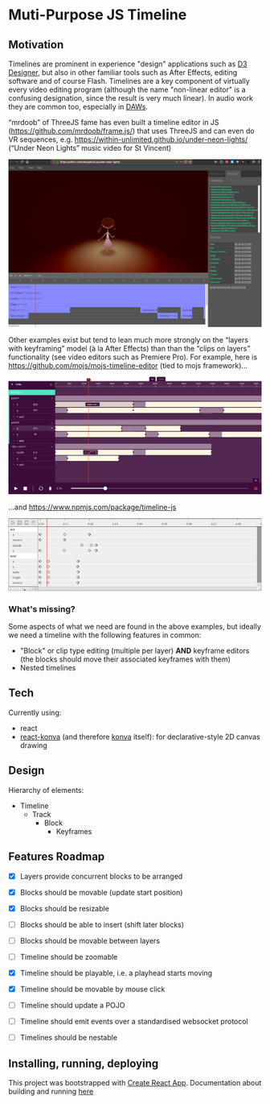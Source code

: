# Muti-Purpose JS Timeline

## Motivation

Timelines are prominent in experience "design" applications such as [D3 Designer](https://www.disguise.one/en/products/designer/), but also in other familiar tools such as After Effects, editing software and of course Flash. Timelines are a key component of virtually every video editing program (although the name "non-linear editor" is a confusing designation, since the result is very much linear). In audio work they are common too, especially in [DAWs](https://en.wikipedia.org/wiki/Digital_audio_workstation).

“mrdoob” of ThreeJS fame has even built a timeline editor in JS (https://github.com/mrdoob/frame.js/) that uses ThreeJS and can even do VR sequences, e.g. https://within-unlimited.github.io/under-neon-lights/ (“Under Neon Lights” music video for St Vincent)

![neon lights](docs/images/neon-lights.png)

Other examples exist but tend to lean much more strongly on the “layers with keyframing” model (à la After Effects) than than the “clips on layers” functionality (see video editors such as Premiere Pro). For example, here is https://github.com/mojs/mojs-timeline-editor (tied to mojs framework)...

![mojs timline](docs/images/timeline-editor.png)

 ...and https://www.npmjs.com/package/timeline-js 

![timelinejs](docs/images/timelinejs.png)

### What's missing?

Some aspects of what we need are found in the above examples, but ideally we need a timeline with the following features in common:

* "Block" or clip type editing (multiple per layer) **AND** keyframe editors (the blocks should move their associated keyframes with them)
* Nested timelines

## Tech
Currently using:
* react
* [react-konva](https://github.com/konvajs/react-konva) (and therefore [konva](https://konvajs.org/) itself): for declarative-style 2D canvas drawing

## Design

Hierarchy of elements:
* Timeline
    * Track
       * Block
           * Keyframes


## Features Roadmap
- [x] Layers provide concurrent blocks to be arranged
- [x] Blocks should be movable (update start position)
- [x] Blocks should be resizable
- [ ] Blocks should be able to insert (shift later blocks)
- [ ] Blocks should be movable between layers
- [ ] Timeline should be zoomable
- [x] Timeline should be playable, i.e. a playhead starts moving
- [x] Timeline should be movable by mouse click
- [ ] Timeline should update a POJO
- [ ] Timeline should emit events over a standardised websocket protocol
- [ ] Timelines should be nestable


## Installing, running, deploying

This project was bootstrapped with [Create React App](https://github.com/facebook/create-react-app). Documentation about building and running [here](./docs/CreateReactApp.md)

